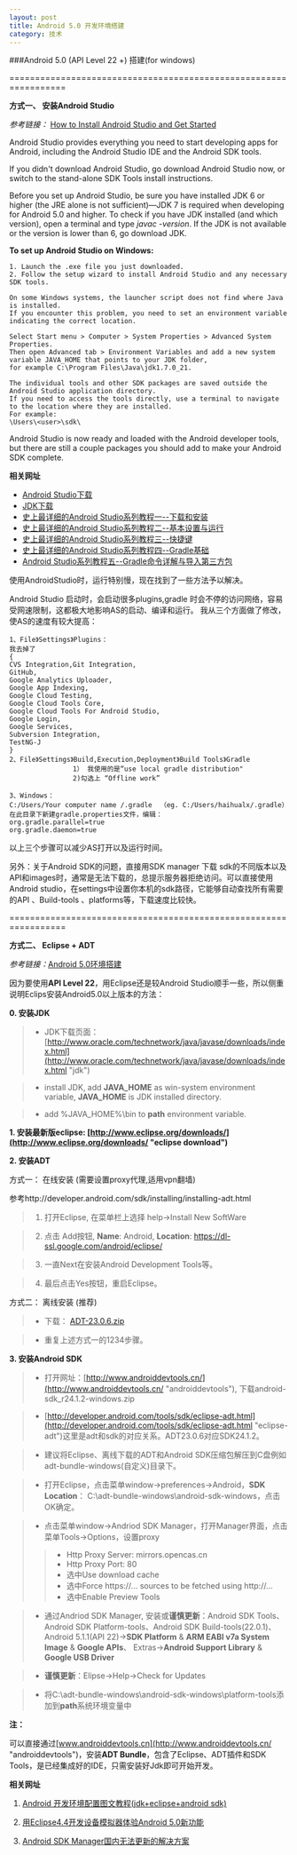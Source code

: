 ```yaml
---
layout: post
title: Android 5.0 开发环境搭建
category: 技术
---
```


###Android 5.0 (API Level 22 +) 搭建(for windows)

=================================================================

**方式一、 安装Android Studio**

*参考链接：* [How to Install Android Studio and Get Started](https://www3.ntu.edu.sg/home/ehchua/programming/android/Android_HowTo.html "Markdown")

Android Studio provides everything you need to start developing apps for Android, including the Android Studio IDE and the Android SDK tools.

If you didn't download Android Studio, go download Android Studio now, or switch to the stand-alone SDK Tools install instructions.

Before you set up Android Studio, be sure you have installed JDK 6 or higher (the JRE alone is not sufficient)—JDK 7 is required when developing for Android 5.0 and higher. 
To check if you have JDK installed (and which version), open a terminal and type *javac -version*. If the JDK is not available or the version is lower than 6, go download JDK.

**To set up Android Studio on Windows:**

```
1. Launch the .exe file you just downloaded.
2. Follow the setup wizard to install Android Studio and any necessary SDK tools.

On some Windows systems, the launcher script does not find where Java is installed. 
If you encounter this problem, you need to set an environment variable indicating the correct location.

Select Start menu > Computer > System Properties > Advanced System Properties. 
Then open Advanced tab > Environment Variables and add a new system variable JAVA_HOME that points to your JDK folder, 
for example C:\Program Files\Java\jdk1.7.0_21.

The individual tools and other SDK packages are saved outside the Android Studio application directory. 
If you need to access the tools directly, use a terminal to navigate to the location where they are installed. 
For example: 
\Users\<user>\sdk\
```

Android Studio is now ready and loaded with the Android developer tools, 
but there are still a couple packages you should add to make your Android SDK complete.

**相关网址**

* [Android Studio下载](https://developer.android.com/sdk/index.html#top "Markdown")
* [JDK下载](http://www.oracle.com/technetwork/java/javase/downloads/jdk8-downloads-2133151.html "Markdown")
* [史上最详细的Android Studio系列教程一--下载和安装](http://segmentfault.com/a/1190000002401964 "Markdown")
* [史上最详细的Android Studio系列教程二--基本设置与运行](http://segmentfault.com/a/1190000002411926 "Markdown")
* [史上最详细的Android Studio系列教程三--快捷键](http://segmentfault.com/a/1190000002418983 "Markdown")
* [史上最详细的Android Studio系列教程四--Gradle基础](http://segmentfault.com/a/1190000002439306 "Markdown")
* [Android Studio系列教程五--Gradle命令详解与导入第三方包](http://segmentfault.com/a/1190000002464822 "Markdown")

使用AndroidStudio时，运行特别慢，现在找到了一些方法予以解决。

Android Studio 启动时，会启动很多plugins,gradle 时会不停的访问网络，容易受网速限制，这都极大地影响AS的启动、编译和运行。
我从三个方面做了修改，使AS的速度有较大提高：

```
1、File》Settings》Plugins：
我去掉了
{
CVS Integration,Git Integration, 
GitHub, 
Google Analytics Uploader,
Google App Indexing,
Google Cloud Testing,
Google Cloud Tools Core,
Google Cloud Tools For Android Studio,
Google Login,
Google Services,
Subversion Integration,
TestNG-J
}
2、File》Settings》Build,Execution,Deployment》Build Tools》Gradle
                1） 我使用的是“use local gradle distribution"
                2)勾选上 “Offline work”

3、Windows：
C:/Users/Your computer name /.gradle  （eg. C:/Users/haihualx/.gradle）
在此目录下新建gradle.properties文件，编辑：
org.gradle.parallel=true
org.gradle.daemon=true
```

以上三个步骤可以减少AS打开以及运行时间。

另外：关于Android SDK的问题，直接用SDK manager 下载 sdk的不同版本以及 API和images时，通常是无法下载的，总提示服务器拒绝访问。可以直接使用Android studio，在settings中设置你本机的sdk路径，它能够自动查找所有需要的API 、Build-tools 、platforms等，下载速度比较快。

=================================================================

**方式二、 Eclipse + ADT**

*参考链接：*[Android 5.0环境搭建](http://blog.csdn.net/yanzi1225627/article/details/45318069 "Markdown")

因为要使用**API Level 22**，用Eclipse还是较Android Studio顺手一些，所以侧重说明Eclips安装Android5.0以上版本的方法：

**0. 安装JDK**

> * JDK下载页面：[http://www.oracle.com/technetwork/java/javase/downloads/index.html](http://www.oracle.com/technetwork/java/javase/downloads/index.html "jdk")

> * install JDK, add **JAVA_HOME** as win-system environment variable, **JAVA_HOME** is JDK installed directory.

> * add %JAVA_HOME%\bin to **path** environment variable.

**1. 安装最新版eclipse:  [http://www.eclipse.org/downloads/](http://www.eclipse.org/downloads/ "eclipse download")**

**2. 安装ADT**

方式一： 在线安装 (需要设置proxy代理,适用vpn翻墙)

参考http://developer.android.com/sdk/installing/installing-adt.html

> 1. 打开Eclipse, 在菜单栏上选择 help->Install New SoftWare

> 2. 点击 Add按钮, **Name**: Android, **Location**: https://dl-ssl.google.com/android/eclipse/

> 3. 一直Next在安装Android Development Tools等。

> 4. 最后点击Yes按钮，重启Eclipse。

方式二： 离线安装 (推荐)

> * 下载： [ADT-23.0.6.zip](https://dl.google.com/android/ADT-23.0.6.zip "ADT")

> * 重复上述方式一的1234步骤。

**3. 安装Android SDK**

> * 打开网址：[http://www.androiddevtools.cn/](http://www.androiddevtools.cn/ "androiddevtools"), 下载android-sdk_r24.1.2-windows.zip

> * [http://developer.android.com/tools/sdk/eclipse-adt.html](http://developer.android.com/tools/sdk/eclipse-adt.html "eclipse-adt")这里是adt和sdk的对应关系。ADT23.0.6对应SDK24.1.2。

> * 建议将Eclipse、离线下载的ADT和Android SDK压缩包解压到C盘例如adt-bundle-windows(自定义)目录下。

> * 打开Eclipse，点击菜单window->preferences->Android，**SDK Location**： C:\adt-bundle-windows\android-sdk-windows，点击OK确定。

> * 点击菜单window->Andriod SDK Manager，打开Manager界面，点击菜单Tools->Options，设置proxy
> > * Http Proxy Server: mirrors.opencas.cn
> > * Http Proxy Port: 80
> > * 选中Use download cache
> > * 选中Force https://... sources to be fetched using http://...
> > * 选中Enable Preview Tools

> * 通过Andriod SDK Manager, 安装或**谨慎更新**：Android SDK Tools、Android SDK Platform-tools、Android SDK Build-tools(22.0.1)、
    Android 5.1.1(API 22)->**SDK Platform** & **ARM EABI v7a System Image** & **Google APIs**、
    Extras->**Android Support Library** & **Google USB Driver**

> * **谨慎更新**：Elipse->Help->Check for Updates

> * 将C:\adt-bundle-windows\android-sdk-windows\platform-tools添加到**path**系统环境变量中

**注：**

可以直接通过[www.androiddevtools.cn](http://www.androiddevtools.cn/ "androiddevtools")，安装**ADT Bundle**，包含了Eclipse、ADT插件和SDK Tools，是已经集成好的IDE，只需安装好Jdk即可开始开发。

**相关网址**

1. [Android 开发环境配置图文教程(jdk+eclipse+android sdk)](http://blog.csdn.net/webrobot/article/details/7304831 "Android")

2. [用Eclipse4.4开发设备模拟器体验Android 5.0新功能](http://blog.sina.com.cn/s/blog_5a6efa330102va0x.html "Android")

3. [Android SDK Manager国内无法更新的解决方案](http://www.linuxidc.com/Linux/2015-01/111958.htm "Android")
